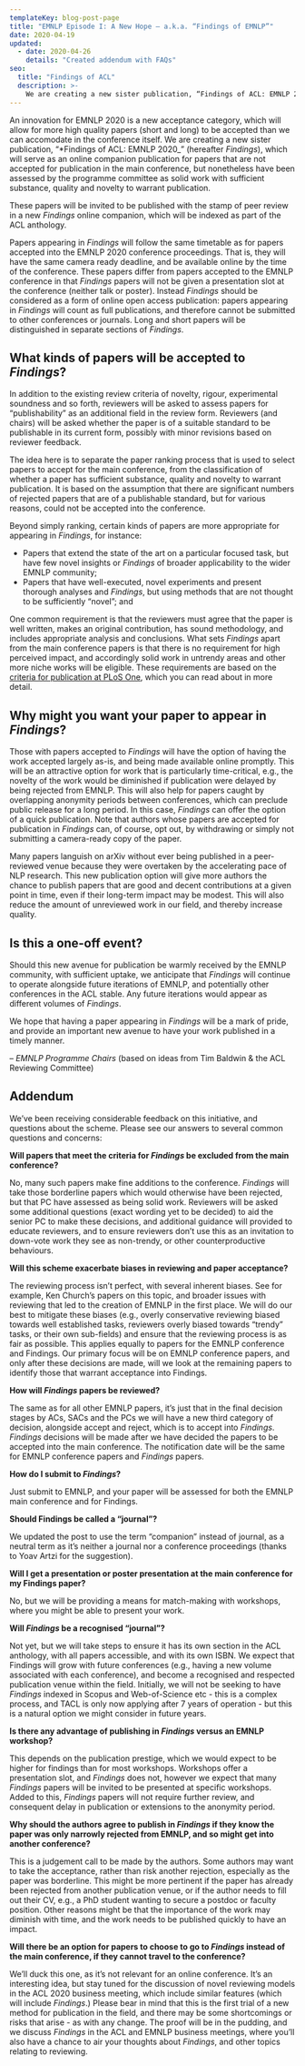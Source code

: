 ```yaml
---
templateKey: blog-post-page
title: "EMNLP Episode I: A New Hope – a.k.a. “Findings of EMNLP”"
date: 2020-04-19
updated: 
  - date: 2020-04-26
    details: "Created addendum with FAQs"
seo:
  title: "Findings of ACL"
  description: >- 
    We are creating a new sister publication, “Findings of ACL: EMNLP 2020” (hereafter Findings), which will serve as an online companion publication for papers that are not accepted for publication in the main conference, but nonetheless have been assessed by the programme committee as solid work with sufficient substance, quality and novelty to warrant publication.
---
```


An innovation for EMNLP 2020 is a new acceptance category, which will allow for more high quality papers (short and long) to be accepted than we can accomodate in the conference itself. We are creating a new sister publication, “*Findings of ACL: EMNLP 2020_” (hereafter _Findings_), which will serve as an online companion publication for papers that are not accepted for publication in the main conference, but nonetheless have been assessed by the programme committee as solid work with sufficient substance, quality and novelty to warrant publication. 

These papers will be invited to be published with the stamp of peer review in a new _Findings_ online companion, which will be indexed as part of the ACL anthology. 

Papers appearing in _Findings_ will follow the same timetable as for papers accepted into the EMNLP 2020 conference proceedings. That is, they will have the same camera ready deadline, and be available online by the time of the conference. These papers differ from papers accepted to the EMNLP conference in that _Findings_ papers will not be given a presentation slot at the conference (neither talk or poster). Instead _Findings_ should be considered as a form of online open access publication: papers appearing in _Findings_ will count as full publications, and therefore cannot be submitted to other conferences or journals. Long and short papers will be distinguished in separate sections of _Findings_. 

## What kinds of papers will be accepted to _Findings_? 

In addition to the existing review criteria of novelty, rigour, experimental soundness and so forth, reviewers will be asked to assess papers for “publishability” as an additional field in the review form. Reviewers (and chairs) will be asked whether the paper is of a suitable standard to be publishable in its current form, possibly with minor revisions based on reviewer feedback.

The idea here is to separate the paper ranking process that is used to select papers to accept for the main conference, from the classification of whether a paper has sufficient substance, quality and novelty to warrant publication. It is based on the assumption that there are significant numbers of rejected papers that are of a publishable standard, but for various reasons, could not be  accepted into the conference.

Beyond simply ranking, certain kinds of papers are more appropriate for appearing in _Findings_, for instance:

* Papers that extend the state of the art on a particular focused task, but have few novel insights or _Findings_ of broader applicability to the wider EMNLP community;
* Papers that have well-executed, novel experiments and present thorough analyses and _Findings_, but using methods that are not thought to be sufficiently “novel”; and

One common requirement is that the reviewers must agree that the paper is well written, makes an original contribution, has sound methodology, and includes appropriate analysis and conclusions. What sets _Findings_ apart from the main conference papers is that there is no requirement for high perceived impact, and accordingly solid work in untrendy areas and other more niche works will be eligible. These requirements are based on the [criteria for publication at PLoS One](https://journals.plos.org/plosone/s/journal-information#loc-criteria-for-publication), which you can read about in more detail.

## Why might you want your paper to appear in _Findings_?

Those with papers accepted to _Findings_ will have the option of having the work accepted largely as-is, and being made available online promptly. This will be an attractive option for work that is particularly time-critical, e.g., the novelty of the work would be diminished if publication were delayed by being rejected from EMNLP. This will also help for papers caught by overlapping anonymity periods between conferences, which can preclude public release for a long period. In this case, _Findings_ can offer the option of a quick publication. Note that authors whose papers are accepted for publication in _Findings_ can, of course, opt out, by withdrawing or simply not submitting a camera-ready copy of the paper.

Many papers languish on arXiv without ever being published in a peer-reviewed venue because they were overtaken by the accelerating pace of NLP research. This new publication option will give more authors the chance to publish papers that are good and decent contributions at a given point in time, even if their long-term impact may be modest. This will also reduce the amount of unreviewed work in our field, and thereby increase quality.

## Is this a one-off event?

Should this new avenue for publication be warmly received by the EMNLP community, with sufficient uptake, we anticipate that _Findings_ will continue to operate alongside future iterations of EMNLP, and potentially other conferences in the ACL stable. Any future iterations would appear as different volumes of _Findings_. 

We hope that having a paper appearing in _Findings_ will be a mark of pride, and provide an important new avenue to have your work published in a timely manner.

– _EMNLP Programme Chairs_
(based on ideas from Tim Baldwin & the ACL Reviewing Committee)

## Addendum 

We’ve been receiving considerable feedback on this initiative, and questions about the scheme. Please see our answers to several common questions and concerns:

**Will papers that meet the criteria for _Findings_ be excluded from the main conference?**
  
  No, many such papers make fine additions to the conference. _Findings_ will take those borderline papers which would otherwise have been rejected, but that PC have assessed as being solid work.  Reviewers will be asked some additional questions (exact wording yet to be decided) to aid the senior PC to make these decisions, and additional guidance will provided to educate reviewers, and to ensure reviewers don’t use this as an invitation to down-vote work they see as non-trendy, or other counterproductive behaviours.

**Will this scheme exacerbate biases in reviewing and paper acceptance?**
  
  The reviewing process isn’t perfect, with several inherent biases. See for example, Ken Church’s papers on this topic, and broader issues with reviewing that led to the creation of EMNLP in the first place. We will do our best to mitigate these biases (e.g., overly conservative reviewing biased towards well established tasks, reviewers overly biased towards “trendy” tasks, or their own sub-fields) and ensure that the reviewing process is as fair as possible. This applies equally to papers for the EMNLP conference and Findings. Our primary focus will be on EMNLP conference papers, and only after these decisions are made, will we look at the remaining papers to identify those that warrant acceptance into Findings. 

**How will _Findings_ papers be reviewed?**

The same as for all other EMNLP papers, it’s just that in the final decision stages by ACs, SACs and the PCs we will have a new third category of decision, alongside accept and reject, which is to accept into _Findings_.  _Findings_ decisions will be made after we have decided the papers to be accepted into the main conference. The notification date will be the same for EMNLP conference papers and _Findings_ papers.

**How do I submit to _Findings_?**

Just submit to EMNLP, and your paper will be assessed for both the EMNLP main conference and for Findings.

**Should Findings be called a “journal”?**

We updated the post to use the term “companion” instead of journal, as a neutral term as it’s neither a journal nor a conference proceedings (thanks to Yoav Artzi for the suggestion). 

**Will I get a presentation or poster presentation at the main conference for my Findings paper?**

No, but we will be providing a means for match-making with workshops, where you might be able to present your work.

**Will _Findings_ be a recognised “journal”?**

Not yet, but we will take steps to ensure it has its own section in the ACL anthology, with all papers accessible, and with its own ISBN. We expect that Findings will grow with future conferences (e.g., having a new volume associated with each conference), and become a recognised and respected publication venue within the field. Initially, we will not be seeking to have _Findings_ indexed in Scopus and Web-of-Science etc - this is a complex process, and TACL is only now applying after 7 years of operation - but this is a natural option we might consider in future years.

**Is there any advantage of publishing in _Findings_ versus an EMNLP workshop?**

This depends on the publication prestige, which we would expect to be higher for findings than for most workshops. Workshops offer a presentation slot, and _Findings_ does not, however we expect that many _Findings_ papers will be invited to be presented at specific workshops. Added to this, _Findings_ papers will not require further review, and consequent delay in publication or extensions to the anonymity period. 

**Why should the authors agree to publish in _Findings_ if they know the paper was only narrowly rejected from EMNLP, and so might get into another conference?**

This is a judgement call to be made by the authors. Some authors may want to take the acceptance, rather than risk another rejection, especially as the paper was borderline. This might be more pertinent if the paper has already been rejected from another publication venue, or if the author needs to fill out their CV, e.g., a PhD student wanting to secure a postdoc or faculty position. Other reasons might be that the importance of the work may diminish with time, and the work needs to be published quickly to have an impact.

**Will there be an option for papers to choose to go to _Findings_ instead of the main conference, if they cannot travel to the conference?**

We’ll duck this one, as it’s not relevant for an online conference. It’s an interesting idea, but stay tuned for the discussion of novel reviewing models in the ACL 2020 business meeting, which include similar features (which will include _Findings_.)
Please bear in mind that this is the first trial of a new method for publication in the field, and there may be some shortcomings or risks that arise - as with any change. The proof will be in the pudding, and we discuss _Findings_ in the ACL and EMNLP business meetings, where you’ll also have a chance to air your thoughts about _Findings_, and other topics relating to reviewing. 
